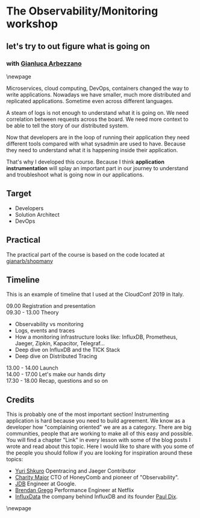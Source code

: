 # The Observability/Monitoring workshop
## let's try to out figure what is going on
### with [Gianluca Arbezzano](https://gianarb.it)

\newpage

Microservices, cloud computing, DevOps, containers changed the way to write applications.
Nowadays we have smaller, much more distributed and replicated applications.
Sometime even across different languages.

A steam of logs is not enough to understand what it is going on. We need
correlation between requests across the board. We need more context to be able
to tell the story of our distributed system.

Now that developers are in the loop of running their application they need
different tools compared with what sysadmin are used to have. Because they need
to understand what it is happening inside their application.

That's why I developed this course. Because I think **application
instrumentation** will splay an important part in our journey to understand and
troubleshoot what is going now in our applications.

## Target

* Developers
* Solution Architect
* DevOps

## Practical
The practical part of the course is based on the code located at
[gianarb/shopmany](https://github.com/gianarb/shopmany)

## Timeline
This is an example of timeline that I used at the CloudConf 2019 in Italy.

09.00 Registration and presentation  
09.30 - 13.00 Theory

* Observability vs monitoring
* Logs, events and traces
* How a monitoring infrastructure looks like: InfluxDB, Prometheus, Jaeger,
  Zipkin, Kapacitor, Telegraf...
* Deep dive on InfluxDB and the TICK Stack
* Deep dive on Distributed Tracing

13.00 - 14.00 Launch  
14.00 - 17.00 Let's make our hands dirty  
17.30 - 18.00 Recap, questions and so on  

## Credits
This is probably one of the most important section! Instrumenting application is
hard because you need to build agreement. We know as a developer how
"complaining oriented" we are as a category. There are big communities, people
that are working to make all of this easy and possible. You will find a chapter
"Link" in every lesson with some of the blog posts I wrote and read about this
topic. Here I would like to share with you some of the people you should follow
if you are looking for inspiration around these topics:

* [Yuri Shkuro](https://github.com/yurishkuro) Opentracing and Jaeger Contributor
* [Charity Major](https://twitter.com/mipsytipsy) CTO of HoneyComb and pioneer of "Observability".
* [JDB](https://twitter.com/rakyll) Engineer at Google.
* [Brendan Gregg](http://www.brendangregg.com/) Performance Engineer at Netflix
* [InfluxData](https://influxdata.com) the company behind InfluxDB and its
  founder [Paul Dix](https://twitter.com/pauldix).

\newpage
